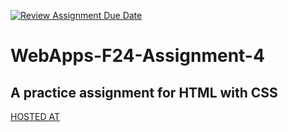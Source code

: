 [![Review Assignment Due Date](https://classroom.github.com/assets/deadline-readme-button-22041afd0340ce965d47ae6ef1cefeee28c7c493a6346c4f15d667ab976d596c.svg)](https://classroom.github.com/a/YNXypkor)
# WebApps-F24-Assignment-4
A practice assignment for HTML with CSS
---
[HOSTED AT](https://44-563-webapps-f24.github.io/44563-webapps-f24-assignment4-Ramdas132//greekplay.html)

